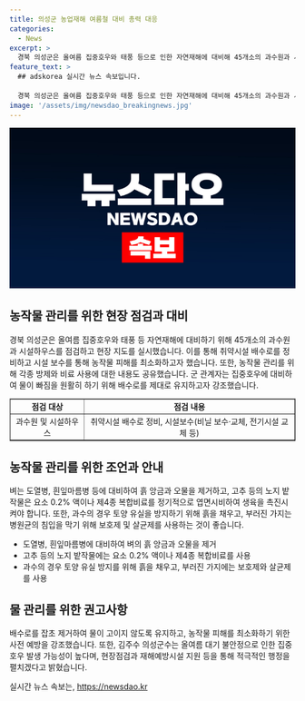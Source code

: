```yaml
---
title: 의성군 농업재해 여름철 대비 총력 대응
categories:
  - News
excerpt: >
  경북 의성군은 올여름 집중호우와 태풍 등으로 인한 자연재해에 대비해 45개소의 과수원과 시설하우스를 현장점검했다. 농작물 피해 최소화를 위해 배수로 정비와 시설보수를 강조하며, 농작물 관리에 필요한 방제와 비료 사용을 당부했다. 군수는 대기 불안정으로 인한 호우 가능성을 강조하며, 농작물 피해에 적극적으로 대응하겠다고 전망했다.
feature_text: >
  ## adskorea 실시간 뉴스 속보입니다.

  경북 의성군은 올여름 집중호우와 태풍 등으로 인한 자연재해에 대비해 45개소의 과수원과 시설하우스를 현장점검했다. 농작물 피해 최소화를 위해 배수로 정비와 시설보수를 강조하며, 농작물 관리에 필요한 방제와 비료 사용을 당부했다. 군수는 대기 불안정으로 인한 호우 가능성을 강조하며, 농작물 피해에 적극적으로 대응하겠다고 전망했다.
image: '/assets/img/newsdao_breakingnews.jpg'
---
```


<p><img src="/assets/img/newsdao_breakingnews.jpg" alt="adskorea 속보" /></p>

<h2 data-ke-size="size26">농작물 관리를 위한 현장 점검과 대비</h2>

<p data-ke-size="size16">경북 의성군은 올여름 집중호우와 태풍 등 자연재해에 대비하기 위해 45개소의 과수원과 시설하우스를 점검하고 현장 지도를 실시했습니다. 이를 통해 취약시설 배수로를 정비하고 시설 보수를 통해 농작물 피해를 최소화하고자 했습니다. 또한, 농작물 관리를 위해 각종 방제와 비료 사용에 대한 내용도 공유했습니다. 군 관계자는 집중호우에 대비하여 물이 빠짐을 원활히 하기 위해 배수로를 제대로 유지하고자 강조했습니다.</p>

<table style="width: 100%;" border="1">
<tbody>
<tr>
<td style="text-align: center; height: 17px;"><b>점검 대상</b></td>
<td style="text-align: center; height: 17px;"><b>점검 내용</b></td>
</tr>
<tr>
<td style="text-align: center; height: 17px;">과수원 및 시설하우스</td>
<td style="text-align: center; height: 17px;">취약시설 배수로 정비, 시설보수(비닐 보수·교체, 전기시설 교체 등)</td>
</tr>
</tbody>
</table>

<h2 data-ke-size="size26">농작물 관리를 위한 조언과 안내</h2>

<p data-ke-size="size16">벼는 도열병, 흰잎마름병 등에 대비하여 흙 앙금과 오물을 제거하고, 고추 등의 노지 밭작물은 요소 0.2% 액이나 제4종 복합비료를 정기적으로 엽면시비하여 생육을 촉진시켜야 합니다. 또한, 과수의 경우 토양 유실을 방지하기 위해 흙을 채우고, 부러진 가지는 병원균의 침입을 막기 위해 보호제 및 살균제를 사용하는 것이 좋습니다.</p>

<ul>
<li>도열병, 흰잎마름병에 대비하여 벼의 흙 앙금과 오물을 제거</li>
<li>고추 등의 노지 밭작물에는 요소 0.2% 액이나 제4종 복합비료를 사용</li>
<li>과수의 경우 토양 유실 방지를 위해 흙을 채우고, 부러진 가지에는 보호제와 살균제를 사용</li>
</ul>

<h2 data-ke-size="size26">물 관리를 위한 권고사항</h2>

<p data-ke-size="size16">배수로를 잡초 제거하여 물이 고이지 않도록 유지하고, 농작물 피해를 최소화하기 위한 사전 예방을 강조했습니다. 또한, 김주수 의성군수는 올여름 대기 불안정으로 인한 집중호우 발생 가능성이 높다며, 현장점검과 재해예방시설 지원 등을 통해 적극적인 행정을 펼치겠다고 밝혔습니다.</p>
실시간 뉴스 속보는, <a href="https://newsdao.kr" rel="dofollow">https://newsdao.kr</a>



